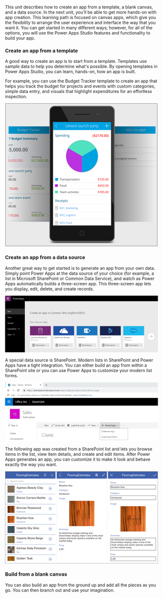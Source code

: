 This unit describes how to create an app from a template, a blank canvas, and a data source. In the next unit, you'll be able to get more hands-on with app creation. This learning path is focused on canvas apps, which give you the flexibility to arrange the user experience and interface the way that you want it. You can get started in many different ways; however, for all of the options, you will use the Power Apps Studio features and functionality to build your app.

### Create an app from a template
A good way to create an app is to start from a template. Templates use sample data to help you determine what's possible. By opening templates in Power Apps Studio, you can learn, hands-on, how an app is built.

For example, you can use the Budget Tracker template to create an app that helps you track the budget for projects and events with custom categories, simple data entry, and visuals that highlight expenditures for an effortless inspection.

![Budget Tracker template](../media/powerapps-budget-tracker.png)

### Create an app from a data source
Another great way to get started is to generate an app from your own data. Simply point Power Apps at the data source of your choice (for example, a list in Microsoft SharePoint or Common Data Service), and watch as Power Apps automatically builds a three-screen app. This three-screen app lets you display, edit, delete, and create records.

![Power Apps app from a data source](../media/powerapps-app-from-data.png)

A special data source is SharePoint. Modern lists in SharePoint and Power Apps have a tight integration. You can either build an app from within a SharePoint site or you can use Power Apps to customize your modern list forms.

![Power Apps functionality in SharePoint](../media/powerapps-SharePoint.jpg)

The following app was created from a SharePoint list and lets you browse items in the list, view item details, and create and edit items. After Power Apps generates an app, you can customize it to make it look and behave exactly the way you want.

![Power Apps three-screen app](../media/powerapps-three-screen-app.png)

### Build from a blank canvas
You can also build an app from the ground up and add all the pieces as you go. You can then branch out and use your imagination. 


